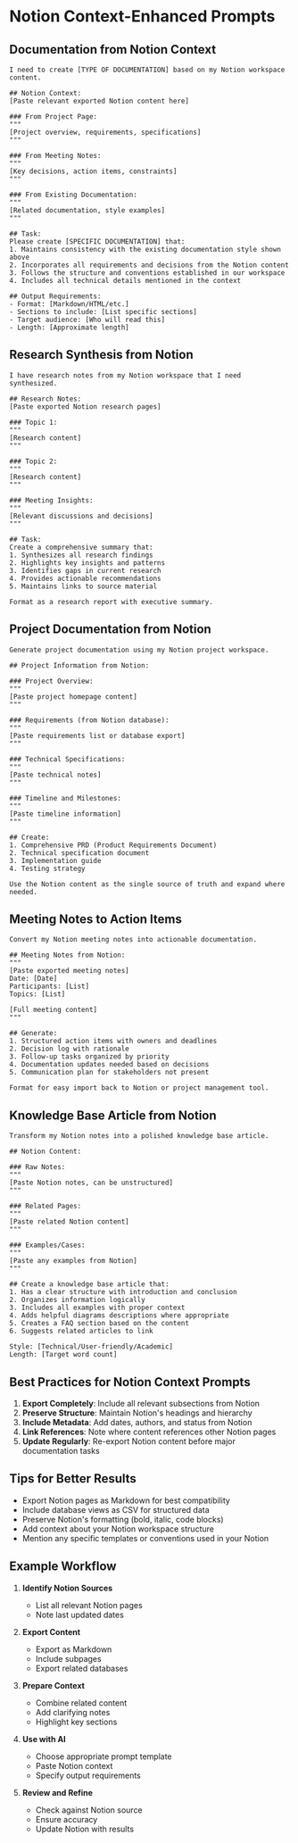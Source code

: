 # Notion Context-Enhanced Prompts

## Documentation from Notion Context

```
I need to create [TYPE OF DOCUMENTATION] based on my Notion workspace content.

## Notion Context:
[Paste relevant exported Notion content here]

### From Project Page:
"""
[Project overview, requirements, specifications]
"""

### From Meeting Notes:
"""
[Key decisions, action items, constraints]
"""

### From Existing Documentation:
"""
[Related documentation, style examples]
"""

## Task:
Please create [SPECIFIC DOCUMENTATION] that:
1. Maintains consistency with the existing documentation style shown above
2. Incorporates all requirements and decisions from the Notion content
3. Follows the structure and conventions established in our workspace
4. Includes all technical details mentioned in the context

## Output Requirements:
- Format: [Markdown/HTML/etc.]
- Sections to include: [List specific sections]
- Target audience: [Who will read this]
- Length: [Approximate length]
```

## Research Synthesis from Notion

```
I have research notes from my Notion workspace that I need synthesized.

## Research Notes:
[Paste exported Notion research pages]

### Topic 1:
"""
[Research content]
"""

### Topic 2:
"""
[Research content]
"""

### Meeting Insights:
"""
[Relevant discussions and decisions]
"""

## Task:
Create a comprehensive summary that:
1. Synthesizes all research findings
2. Highlights key insights and patterns
3. Identifies gaps in current research
4. Provides actionable recommendations
5. Maintains links to source material

Format as a research report with executive summary.
```

## Project Documentation from Notion

```
Generate project documentation using my Notion project workspace.

## Project Information from Notion:

### Project Overview:
"""
[Paste project homepage content]
"""

### Requirements (from Notion database):
"""
[Paste requirements list or database export]
"""

### Technical Specifications:
"""
[Paste technical notes]
"""

### Timeline and Milestones:
"""
[Paste timeline information]
"""

## Create:
1. Comprehensive PRD (Product Requirements Document)
2. Technical specification document
3. Implementation guide
4. Testing strategy

Use the Notion content as the single source of truth and expand where needed.
```

## Meeting Notes to Action Items

```
Convert my Notion meeting notes into actionable documentation.

## Meeting Notes from Notion:
"""
[Paste exported meeting notes]
Date: [Date]
Participants: [List]
Topics: [List]

[Full meeting content]
"""

## Generate:
1. Structured action items with owners and deadlines
2. Decision log with rationale
3. Follow-up tasks organized by priority
4. Documentation updates needed based on decisions
5. Communication plan for stakeholders not present

Format for easy import back to Notion or project management tool.
```

## Knowledge Base Article from Notion

```
Transform my Notion notes into a polished knowledge base article.

## Notion Content:

### Raw Notes:
"""
[Paste Notion notes, can be unstructured]
"""

### Related Pages:
"""
[Paste related Notion content]
"""

### Examples/Cases:
"""
[Paste any examples from Notion]
"""

## Create a knowledge base article that:
1. Has a clear structure with introduction and conclusion
2. Organizes information logically
3. Includes all examples with proper context
4. Adds helpful diagrams descriptions where appropriate
5. Creates a FAQ section based on the content
6. Suggests related articles to link

Style: [Technical/User-friendly/Academic]
Length: [Target word count]
```

## Best Practices for Notion Context Prompts

1. **Export Completely**: Include all relevant subsections from Notion
2. **Preserve Structure**: Maintain Notion's headings and hierarchy
3. **Include Metadata**: Add dates, authors, and status from Notion
4. **Link References**: Note where content references other Notion pages
5. **Update Regularly**: Re-export Notion content before major documentation tasks

## Tips for Better Results

- Export Notion pages as Markdown for best compatibility
- Include database views as CSV for structured data
- Preserve Notion's formatting (bold, italic, code blocks)
- Add context about your Notion workspace structure
- Mention any specific templates or conventions used in your Notion

## Example Workflow

1. **Identify Notion Sources**
   - List all relevant Notion pages
   - Note last updated dates

2. **Export Content**
   - Export as Markdown
   - Include subpages
   - Export related databases

3. **Prepare Context**
   - Combine related content
   - Add clarifying notes
   - Highlight key sections

4. **Use with AI**
   - Choose appropriate prompt template
   - Paste Notion context
   - Specify output requirements

5. **Review and Refine**
   - Check against Notion source
   - Ensure accuracy
   - Update Notion with results